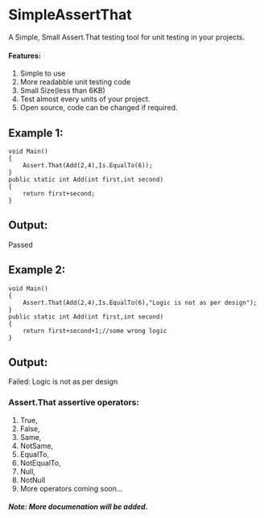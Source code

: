 # SimpleAssertThat
A Simple, Small Assert.That testing tool for unit testing in your projects.

#### Features:
1. Simple to use
2. More readabble unit testing code
3. Small Size(less than 6KB)
4. Test almost every units of your project.
5. Open source, code can be changed if required.

## Example 1:
```
void Main()
{
	Assert.That(Add(2,4),Is.EqualTo(6));
}
public static int Add(int first,int second)
{
	return first+second;
}
```

## Output:
Passed


## Example 2:
```
void Main()
{
	Assert.That(Add(2,4),Is.EqualTo(6),"Logic is not as per design");
}
public static int Add(int first,int second)
{
	return first+second+1;//some wrong logic
}
```
## Output:
Failed: Logic is not as per design
### Assert.That assertive operators:
1. True,
2. False,
3. Same,
4. NotSame,
5. EqualTo,
6. NotEqualTo,
7. Null,
8. NotNull
9. More operators coming soon...
 
##### Note: More documenation will be added.
